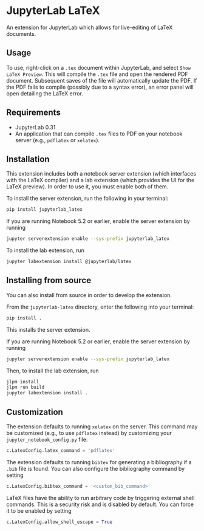# JupyterLab LaTeX

An extension for JupyterLab which allows for live-editing of LaTeX documents.

## Usage

To use, right-click on a `.tex` document within JupyterLab, and select `Show LaTeX Preview`.
This will compile the `.tex` file and open the rendered PDF document.
Subsequent saves of the file will automatically update the PDF.
If the PDF fails to compile (possibly due to a syntax error),
an error panel will open detailing the LaTeX error.

## Requirements

* JupyterLab 0.31
* An application that can compile `.tex` files to PDF on your notebook server (e.g., `pdflatex` or `xelatex`).

## Installation

This extension includes both a notebook server extension (which interfaces with the LaTeX compiler)
and a lab extension (which provides the UI for the LaTeX preview).
In order to use it, you must enable both of them.

To install the server extension, run the following in your terminal:
```bash
pip install jupyterlab_latex
```

If you are running Notebook 5.2 or earlier, enable the server extension by running
```bash
jupyter serverextension enable --sys-prefix jupyterlab_latex
```

To install the lab extension, run
```bash
jupyter labextension install @jupyterlab/latex
```

## Installing from source

You can also install from source in order to develop the extension.

From the `jupyterlab-latex` directory, enter the following into your terminal:
```bash
pip install .
```
This installs the server extension.

If you are running Notebook 5.2 or earlier, enable the server extension by running
```bash
jupyter serverextension enable --sys-prefix jupyterlab_latex
```

Then, to install the lab extension, run
```bash
jlpm install
jlpm run build
jupyter labextension install .
```

## Customization

The extension defaults to running `xelatex` on the server.
This command may be customized (e.g., to use `pdflatex` instead) by customizing
your `jupyter_notebook_config.py` file:
```python
c.LatexConfig.latex_command = 'pdflatex'
```

The extension defaults to running `bibtex` for generating a bibliography
if a `.bib` file is found. You can also configure the bibliography command
by setting
```python
c.LatexConfig.bibtex_command = '<custom_bib_command>'
```

LaTeX files have the ability to run arbitrary code by triggering external
shell commands. This is a security risk and is disabled by default.
You can force it to be enabled by setting
```python
c.LatexConfig.allow_shell_escape = True
```
